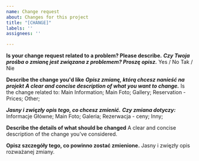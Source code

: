 ```yaml
---
name: Change request
about: Changes for this project
title: "[CHANGE]"
labels: ''
assignees: ''

---
```


**Is your change request related to a problem? Please describe.**
***Czy Twoja prośba o zmianę jest związana z problemem? Proszę opisz.***
Yes / No
Tak / Nie

**Describe the change you'd like**
***Opisz zmianę, którą chcesz nanieść na projekt***
***A clear and concise description of what you want to change.***
Is the change related to:
Main Information;
Main Foto;
Gallery;
Reservation - Prices;
Other;

***Jasny i zwięzły opis tego, co chcesz zmienić.***
***Czy zmiana dotyczy:***
Informacje Główne; 
Main Foto; 
Galeria; 
Rezerwacja - ceny; 
Inny;

**Describe the details of what should be changed**
A clear and concise description of the change you've considered.

**Opisz szczegóły tego, co powinno zostać zmienione.**
Jasny i zwięzły opis rozważanej zmiany.
